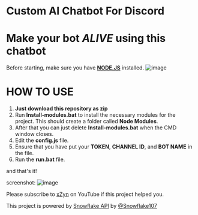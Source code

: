 # Custom AI Chatbot For Discord
# Make your bot *ALIVE* using this chatbot

Before starting, make sure you have **[NODE.JS](https://www.nodejs.org/en)** installed.
![image](https://user-images.githubusercontent.com/49114258/113098549-3de0a380-9216-11eb-97f4-d44fa7b65ef3.png)

# HOW TO USE
1. **Just download this repository as zip**
2. Run **Install-modules.bat** to install the necessary modules for the project. This should create a folder called **Node Modules**.
3. After that you can just delete **Install-modules.bat** when the CMD window closes.
4. Edit the **config.js** file.
5. Ensure that you have put your **TOKEN**, **CHANNEL ID**, and **BOT NAME** in the file.
6. Run the **run.bat** file.

and that's it!

screenshot:
![image](https://user-images.githubusercontent.com/49114258/113037195-c4fc3000-91b2-11eb-823b-d54fef199871.png)


Please subscribe to [xZyn](https://www.youtube.com/xzynn?sub_confirmation=1) on YouTube if this project helped you.

This project is powered by [Snowflake API](https://api.snowflakedev.xyz/) by [@Snowflake107](https://github.com/Snowflake107)
